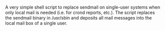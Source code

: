 A very simple shell script to replace sendmail on single-user systems when only local mail is needed (i.e. for crond reports, etc.).  The script replaces the sendmail binary in /usr/sbin and deposits all mail messages into the local mail box of a single user.